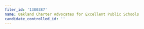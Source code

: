 ```yaml
---
filer_id: '1380387'
name: Oakland Charter Advocates for Excellent Public Schools
candidate_controlled_id: ''
---
```

